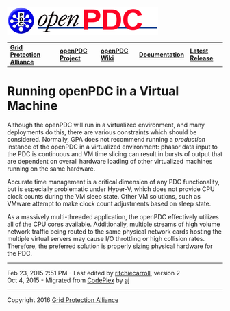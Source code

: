 [![The Open Source Phasor Data Concentrator](openPDC_Logo.png)](openPDC_Home.md "The Open Source Phasor Data Concentrator")

|   |   |   |   |   |
|---|---|---|---|---|
| **[Grid Protection Alliance](http://www.gridprotectionalliance.org "Grid Protection Alliance Home Page")** | **[openPDC Project](https://github.com/GridProtectionAlliance/openPDC "openPDC Project on GitHub")** | **[openPDC Wiki](https://github.com/GridProtectionAlliance/openPDC/wiki)** | **[Documentation](https://github.com/GridProtectionAlliance/openPDC/wiki/Documentation)** | **[Latest Release](https://github.com/GridProtectionAlliance/openPDC/releases "openPDC Releases Home Page")** |

# Running openPDC in a Virtual Machine

Although the openPDC will run in a virtualized environment, and many deployments do this, there are various constraints which should be considered. Normally, GPA does not recommend running a *production* instance of the openPDC in a virtualized environment: phasor data input to the PDC is continuous and VM time slicing can result in bursts of output that are dependent on overall hardware loading of other virtualized machines running on the same hardware.

Accurate time management is a critical dimension of any PDC functionality, but is especially problematic under Hyper-V, which does not provide CPU clock counts during the VM sleep state. Other VM solutions, such as VMware attempt to make clock count adjustments based on sleep state.

As a massively multi-threaded application, the openPDC effectively utilizes all of the CPU cores available. Additionally, multiple streams of high volume network traffic being routed to the same physical network cards hosting the multiple virtual servers may cause I/O throttling or high collision rates. Therefore, the preferred solution is properly sizing physical hardware for the PDC.

---

Feb 23, 2015 2:51 PM - Last edited by [ritchiecarroll](https://github.com/ritchiecarroll), version 2  
Oct 4, 2015 - Migrated from [CodePlex](https://openpdc.codeplex.com/wikipage?title=Running%20openPDC%20in%20Virtual%20Machine) by [aj](https://github.com/ajstadlin)

---

Copyright 2016 [Grid Protection Alliance](http://www.gridprotectionalliance.org)